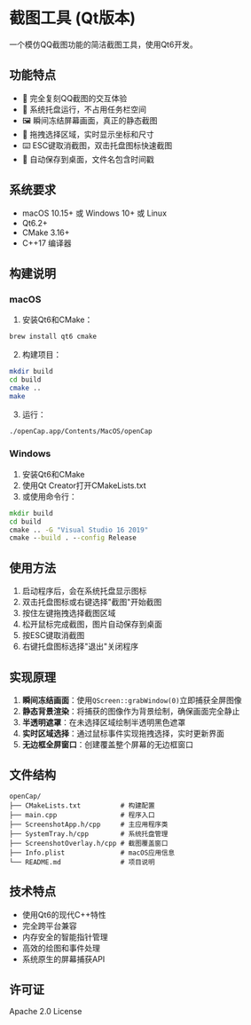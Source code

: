 # 截图工具 (Qt版本)

一个模仿QQ截图功能的简洁截图工具，使用Qt6开发。

## 功能特点

- 🎯 完全复刻QQ截图的交互体验
- 📱 系统托盘运行，不占用任务栏空间
- 🖼️ 瞬间冻结屏幕画面，真正的静态截图
- 🎨 拖拽选择区域，实时显示坐标和尺寸
- ⌨️ ESC键取消截图，双击托盘图标快速截图
- 💾 自动保存到桌面，文件名包含时间戳

## 系统要求

- macOS 10.15+ 或 Windows 10+ 或 Linux
- Qt6.2+
- CMake 3.16+
- C++17 编译器

## 构建说明

### macOS

1. 安装Qt6和CMake：
```bash
brew install qt6 cmake
```

2. 构建项目：
```bash
mkdir build
cd build
cmake ..
make
```

3. 运行：
```bash
./openCap.app/Contents/MacOS/openCap
```

### Windows

1. 安装Qt6和CMake
2. 使用Qt Creator打开CMakeLists.txt
3. 或使用命令行：
```cmd
mkdir build
cd build
cmake .. -G "Visual Studio 16 2019"
cmake --build . --config Release
```

## 使用方法

1. 启动程序后，会在系统托盘显示图标
2. 双击托盘图标或右键选择"截图"开始截图
3. 按住左键拖拽选择截图区域
4. 松开鼠标完成截图，图片自动保存到桌面
5. 按ESC键取消截图
6. 右键托盘图标选择"退出"关闭程序

## 实现原理

1. **瞬间冻结画面**：使用`QScreen::grabWindow(0)`立即捕获全屏图像
2. **静态背景渲染**：将捕获的图像作为背景绘制，确保画面完全静止
3. **半透明遮罩**：在未选择区域绘制半透明黑色遮罩
4. **实时区域选择**：通过鼠标事件实现拖拽选择，实时更新界面
5. **无边框全屏窗口**：创建覆盖整个屏幕的无边框窗口

## 文件结构

```
openCap/
├── CMakeLists.txt          # 构建配置
├── main.cpp                # 程序入口
├── ScreenshotApp.h/cpp     # 主应用程序类
├── SystemTray.h/cpp        # 系统托盘管理
├── ScreenshotOverlay.h/cpp # 截图覆盖窗口
├── Info.plist              # macOS应用信息
└── README.md               # 项目说明
```

## 技术特点

- 使用Qt6的现代C++特性
- 完全跨平台兼容
- 内存安全的智能指针管理
- 高效的绘图和事件处理
- 系统原生的屏幕捕获API

## 许可证

Apache 2.0 License 
